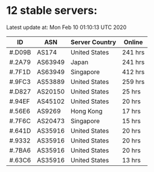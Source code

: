 # 12 stable servers:

Latest update at: Mon Feb 10 01:10:13 UTC 2020

| ID | ASN | Server Country | Online |
| -- | --- | -------------- | ------ |
| #.D09B | AS174 | United States | 241 hrs |
| #.2A79 | AS63949 | Japan | 241 hrs |
| #.7F1D | AS63949 | Singapore | 412 hrs |
| #.9FC3 | AS53889 | United States | 259 hrs |
| #.D827 | AS20150 | United States | 25 hrs |
| #.94EF | AS45102 | United States | 20 hrs |
| #.56E6 | AS9269 | Hong Kong | 17 hrs |
| #.7F6C | AS20473 | Singapore | 15 hrs |
| #.641D | AS35916 | United States | 20 hrs |
| #.9332 | AS35916 | United States | 20 hrs |
| #.7BA6 | AS35916 | United States | 20 hrs |
| #.63C6 | AS35916 | United States | 13 hrs |

